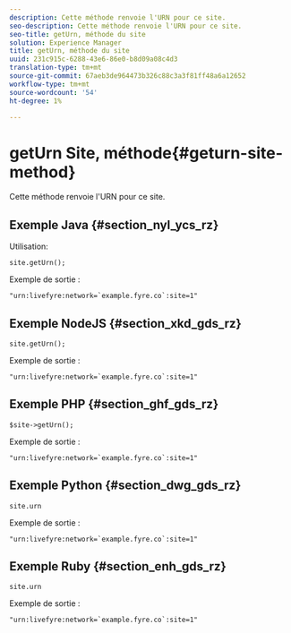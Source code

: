 ```yaml
---
description: Cette méthode renvoie l'URN pour ce site.
seo-description: Cette méthode renvoie l'URN pour ce site.
seo-title: getUrn, méthode du site
solution: Experience Manager
title: getUrn, méthode du site
uuid: 231c915c-6288-43e6-86e0-b8d09a08c4d3
translation-type: tm+mt
source-git-commit: 67aeb3de964473b326c88c3a3f81ff48a6a12652
workflow-type: tm+mt
source-wordcount: '54'
ht-degree: 1%

---
```



# getUrn Site, méthode{#geturn-site-method}

Cette méthode renvoie l&#39;URN pour ce site.

## Exemple Java {#section_nyl_ycs_rz}

Utilisation:

```
site.getUrn();
```

Exemple de sortie :

```
"urn:livefyre:network=`example.fyre.co`:site=1" 
```

## Exemple NodeJS {#section_xkd_gds_rz}

```
site.getUrn(); 
```

Exemple de sortie :

```
"urn:livefyre:network=`example.fyre.co`:site=1" 
```

## Exemple PHP {#section_ghf_gds_rz}

```
$site->getUrn(); 
```

Exemple de sortie :

```
"urn:livefyre:network=`example.fyre.co`:site=1" 
```

## Exemple Python {#section_dwg_gds_rz}

```
site.urn 
```

Exemple de sortie :

```
"urn:livefyre:network=`example.fyre.co`:site=1" 
```

## Exemple Ruby {#section_enh_gds_rz}

```
site.urn 
```

Exemple de sortie :

```
"urn:livefyre:network=`example.fyre.co`:site=1"
```

